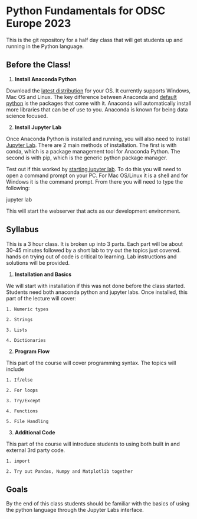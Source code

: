 # Python Fundamentals for ODSC Europe 2023

This is the git repository for a half day class that will get students up and running in the Python language.

## Before the Class!

1. **Install Anaconda Python**

Download the [latest distribution](https://www.anaconda.com/products/distribution) for your OS.  It currently supports Windows, Mac OS and Linux.  The key difference between Anaconda and [default python](https://www.python.org/downloads/) is the packages that come with it.  Anaconda will automatically install more libraries that can be of use to you.  Anaconda is known for being data science focused.

2. **Install Jupyter Lab**

Once Anaconda Python is installed and running, you will also need to install [Jupyter Lab](https://jupyterlab.readthedocs.io/en/stable/getting_started/installation.html).  There are 2 main methods of installation.  The first is with conda, which is a package management tool for Anaconda Python.  The second is with pip, which is the generic python package manager.  

Test out if this worked by [starting jupyter lab](https://jupyterlab.readthedocs.io/en/stable/getting_started/starting.html).  To do this you will need to open a command prompt on your PC.  For Mac OS/Linux it is a shell and for Windows it is the command prompt.  From there you will need to type the following:

jupyter lab

This will start the webserver that acts as our development environment.


## Syllabus

This is a 3 hour class.  It is broken up into 3 parts.  Each part will be about 30-45 minutes followed by a short lab to try out the topics just covered.  hands on trying out of code is critical to learning.  Lab instructions and solutions will be provided.

1. **Installation and Basics**

We will start with installation if this was not done before the class started.  Students need both anaconda python and jupyter labs.  Once installed, this part of the lecture will cover:

    1. Numeric types
    
    2. Strings
    
    3. Lists
    
    4. Dictionaries


2. **Program Flow**

This part of the course will cover programming syntax.  The topics will include

    1. If/else
    
    2. For loops
    
    3. Try/Except
    
    4. Functions
    
    5. File Handling
    

3. **Additional Code**

This part of the course will introduce students to using both built in and external 3rd party code.

    1. import
    
    2. Try out Pandas, Numpy and Matplotlib together
    
    
    
## Goals
By the end of this class students should be familiar with the basics of using the python language through the Jupyter Labs interface.
